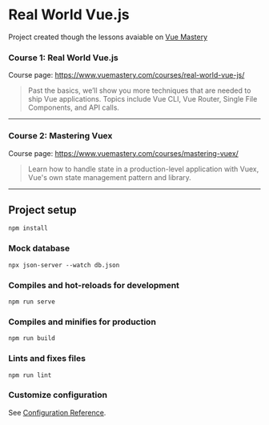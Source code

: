 # Real World Vue.js

Project created though the lessons avaiable on [Vue Mastery](https://www.vuemastery.com)

### Course 1: Real World Vue.js
Course page: https://www.vuemastery.com/courses/real-world-vue-js/

> Past the basics, we’ll show you more techniques that are needed to ship Vue applications. 
> Topics include Vue CLI, Vue Router, Single File Components, and API calls.

---

### Course 2: Mastering Vuex
Course page: https://www.vuemastery.com/courses/mastering-vuex/

> Learn how to handle state in a production-level application with Vuex, Vue's own state management pattern and library.

---

## Project setup
```
npm install
```

### Mock database
```
npx json-server --watch db.json 
```

### Compiles and hot-reloads for development
```
npm run serve
```

### Compiles and minifies for production
```
npm run build
```

### Lints and fixes files
```
npm run lint
```

### Customize configuration
See [Configuration Reference](https://cli.vuejs.org/config/).
